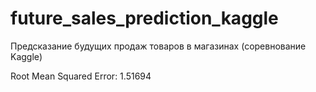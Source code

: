 # future_sales_prediction_kaggle
Предсказание будущих продаж товаров в магазинах (соревнование Kaggle)

Root Mean Squared Error: 1.51694
